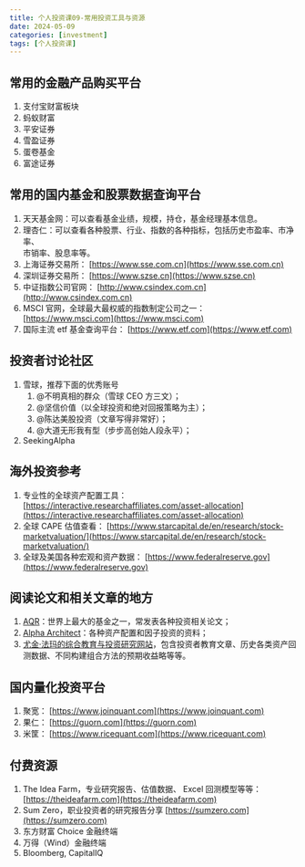 ```yaml
---
title: 个人投资课09-常用投资工具与资源
date: 2024-05-09
categories: [investment]
tags: [个人投资课]
---
```


## 常用的金融产品购买平台

1. 支付宝财富板块
2. 蚂蚁财富
3. 平安证券
4. 雪盈证券
5. 蛋卷基金
6. 富途证券

## 常用的国内基金和股票数据查询平台

1. 天天基金网：可以查看基金业绩，规模，持仓，基金经理基本信息。
2. 理杏仁：可以查看各种股票、行业、指数的各种指标，包括历史市盈率、市净率、  
   市销率、股息率等。
3. 上海证券交易所： [https://www.sse.com.cn](https://www.sse.com.cn)
4. 深圳证券交易所： [https://www.szse.cn](https://www.szse.cn)
5. 中证指数公司官网： [http://www.csindex.com.cn](http://www.csindex.com.cn)
6. MSCI 官网，全球最大最权威的指数制定公司之一： [https://www.msci.com](https://www.msci.com)
7. 国际主流 etf 基金查询平台： [https://www.etf.com](https://www.etf.com)

## 投资者讨论社区

1. 雪球，推荐下面的优秀账号
   1. @不明真相的群众（雪球 CEO 方三文）；
   2. @坚信价值（以全球投资和绝对回报策略为主）；
   3. @陈达美股投资（文章写得非常好）；
   4. @大道无形我有型（步步高创始人段永平）；
2. SeekingAlpha

## 海外投资参考

1. 专业性的全球资产配置工具： [https://interactive.researchaffiliates.com/asset-allocation](https://interactive.researchaffiliates.com/asset-allocation)
2. 全球 CAPE 估值查看： [https://www.starcapital.de/en/research/stock-marketvaluation/](https://www.starcapital.de/en/research/stock-marketvaluation/)
3. 全球及美国各种宏观和资产数据： [https://www.federalreserve.gov](https://www.federalreserve.gov)

## 阅读论文和相关文章的地方

1. [AQR](https://www.aqr.com)：世界上最大的基金之一，常发表各种投资相关论文；
2. [Alpha Architect](https://alphaarchitect.com)：各种资产配置和因子投资的资料；
3. [尤金·法玛的综合教育与投资研究网站](https://www.ifa.com/portfolios/100/)，包含投资者教育文章、历史各类资产回测数据、不同构建组合方法的预期收益略等等。

## 国内量化投资平台

1. 聚宽： [https://www.joinquant.com](https://www.joinquant.com)
2. 果仁： [https://guorn.com](https://guorn.com)
3. 米筐： [https://www.ricequant.com](https://www.ricequant.com)

## 付费资源

1. The Idea Farm，专业研究报告、估值数据、 Excel 回测模型等等：  
   [https://theideafarm.com](https://theideafarm.com)
2. Sum Zero，职业投资者的研究报告分享 [https://sumzero.com](https://sumzero.com)
3. 东方财富 Choice 金融终端
4. 万得（Wind）金融终端
5. Bloomberg, CapitalIQ
